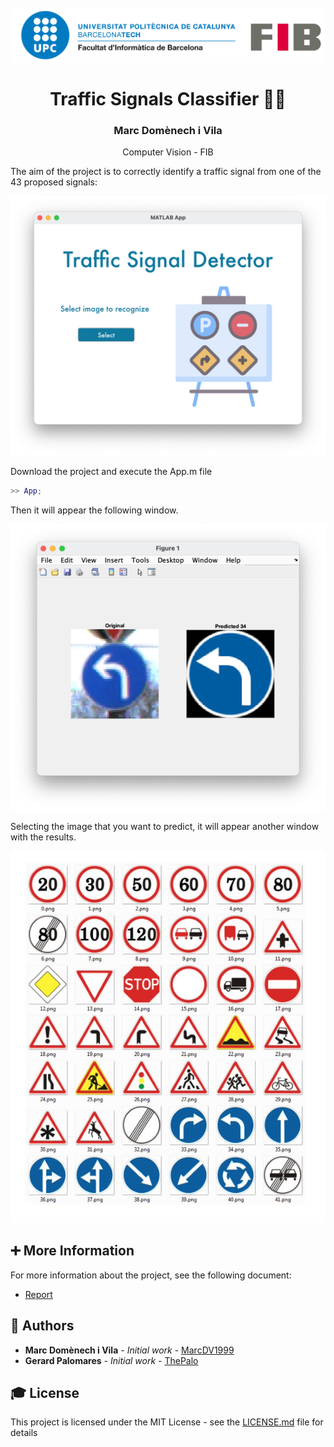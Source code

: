 <h1 align="center">
  <br>
  <a href="https://www.fib.upc.edu/en"><img src="README.assets/logo-upc.png" alt="FIB, UPC Logo" width="500"></a>
  <br></br>
    Traffic Signals Classifier 🚦🤖
	</br>
</h1>
<h3 align="center">
  Marc Domènech i Vila
</h3>
<p align="center">
  Computer Vision - FIB
</p>



The aim of the project is to correctly identify a traffic signal from one of the 43 proposed signals:

![Captura de pantalla 2021-01-29 a las 18.22.20](README.assets/1.png)



Download the project and execute the App.m file

```matlab
>> App;
```

Then it will appear the following window.

![Captura de pantalla 2021-01-29 a las 18.17.02](README.assets/2.png)



Selecting the image that you want to predict, it will appear another window with the results.

![Captura de pantalla 2021-01-29 a las 18.19.06](README.assets/3.png)

## ➕ More Information

For more information about the project, see the following document: 

- [Report](https://github.com/MarcDV1999/Traffic-signals/tree/main/Doc/Report.pdf)

## 👤 Authors

- **Marc Domènech i Vila** - *Initial work* - [MarcDV1999](https://github.com/MarcDV1999)
- **Gerard Palomares** - *Initial work* - [ThePalo](https://github.com/ThePalo)

## 🎓 License

This project is licensed under the MIT License - see the [LICENSE.md](LICENSE) file for details

